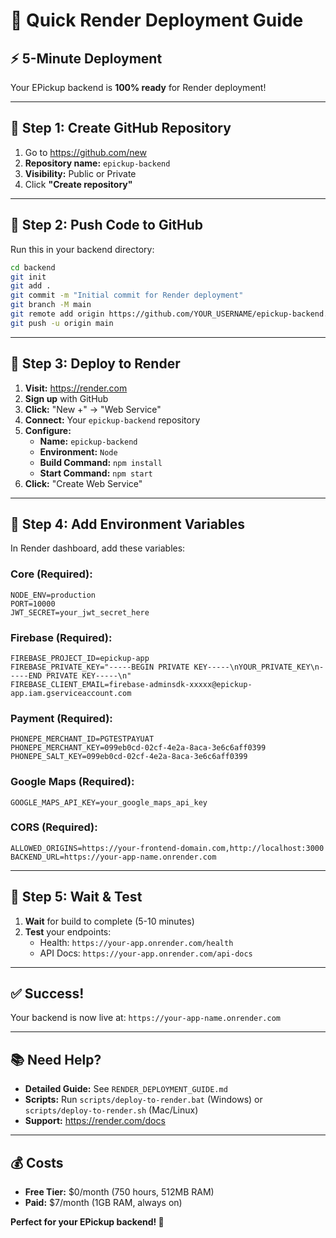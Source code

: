 # 🚀 Quick Render Deployment Guide

## ⚡ **5-Minute Deployment**

Your EPickup backend is **100% ready** for Render deployment!

---

## 🎯 **Step 1: Create GitHub Repository**

1. Go to https://github.com/new
2. **Repository name:** `epickup-backend`
3. **Visibility:** Public or Private
4. Click **"Create repository"**

---

## 🎯 **Step 2: Push Code to GitHub**

Run this in your backend directory:

```bash
cd backend
git init
git add .
git commit -m "Initial commit for Render deployment"
git branch -M main
git remote add origin https://github.com/YOUR_USERNAME/epickup-backend.git
git push -u origin main
```

---

## 🎯 **Step 3: Deploy to Render**

1. **Visit:** https://render.com
2. **Sign up** with GitHub
3. **Click:** "New +" → "Web Service"
4. **Connect:** Your `epickup-backend` repository
5. **Configure:**
   - **Name:** `epickup-backend`
   - **Environment:** `Node`
   - **Build Command:** `npm install`
   - **Start Command:** `npm start`
6. **Click:** "Create Web Service"

---

## 🎯 **Step 4: Add Environment Variables**

In Render dashboard, add these variables:

### **Core (Required):**
```
NODE_ENV=production
PORT=10000
JWT_SECRET=your_jwt_secret_here
```

### **Firebase (Required):**
```
FIREBASE_PROJECT_ID=epickup-app
FIREBASE_PRIVATE_KEY="-----BEGIN PRIVATE KEY-----\nYOUR_PRIVATE_KEY\n-----END PRIVATE KEY-----\n"
FIREBASE_CLIENT_EMAIL=firebase-adminsdk-xxxxx@epickup-app.iam.gserviceaccount.com
```

### **Payment (Required):**
```
PHONEPE_MERCHANT_ID=PGTESTPAYUAT
PHONEPE_MERCHANT_KEY=099eb0cd-02cf-4e2a-8aca-3e6c6aff0399
PHONEPE_SALT_KEY=099eb0cd-02cf-4e2a-8aca-3e6c6aff0399
```

### **Google Maps (Required):**
```
GOOGLE_MAPS_API_KEY=your_google_maps_api_key
```

### **CORS (Required):**
```
ALLOWED_ORIGINS=https://your-frontend-domain.com,http://localhost:3000
BACKEND_URL=https://your-app-name.onrender.com
```

---

## 🎯 **Step 5: Wait & Test**

1. **Wait** for build to complete (5-10 minutes)
2. **Test** your endpoints:
   - Health: `https://your-app.onrender.com/health`
   - API Docs: `https://your-app.onrender.com/api-docs`

---

## ✅ **Success!**

Your backend is now live at: `https://your-app-name.onrender.com`

---

## 📚 **Need Help?**

- **Detailed Guide:** See `RENDER_DEPLOYMENT_GUIDE.md`
- **Scripts:** Run `scripts/deploy-to-render.bat` (Windows) or `scripts/deploy-to-render.sh` (Mac/Linux)
- **Support:** https://render.com/docs

---

## 💰 **Costs**

- **Free Tier:** $0/month (750 hours, 512MB RAM)
- **Paid:** $7/month (1GB RAM, always on)

**Perfect for your EPickup backend! 🎉**
